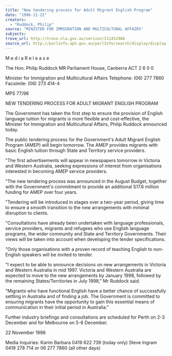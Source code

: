 ```yaml
---
title: "New tendering process for Adult Migrant English Program"
date: "1996-11-22"
creators:
  - "Ruddock, Philip"
source: "MINISTER FOR IMMIGRATION AND MULTICULTURAL AFFAIRS"
subjects:
trove_url: http://trove.nla.gov.au/version/211452988
source_url: http://parlinfo.aph.gov.au/parlInfo/search/display/display.w3p;query=Id%3A%22media/pressrel/6U630%22
---
```


 M e d i a  R e l e a s e

 The Hon. Philip Ruddock MR Parliament House, Canberra ACT 2 6 0 0

 Minister for Immigration and Multicultural Affairs Telephone: (06) 277 7860 Facsimile: (06) 273 414-4

 MPS 77/96

 NEW TENDERING PROCESS FOR ADULT MIGRANT ENGLISH PROGRAM

 The Government has taken the first step to ensure the provision of English language  tuition for migrants is more flexible and cost-effective, the Minister for Immigration and  Multicultural Affairs, Philip Ruddock announced today.

 The public tendering process for the Government's Adult Migrant English Program (AMEP)  will begin tomorrow. The AMEP provides migrants with basic English tuition through State  and Territory service providers.

 "The first advertisements will appear in newspapers tomorrow in Victoria and Western  Australia, seeking expressions of interest from organisations interested in becoming AMEP  service providers.

 "The new tendering process was announced in the August Budget, together with the  Government's commitment to provide an additional S17.6 million funding for AMEP over  four years.

 "Tendering will be introduced in stages over a two-year period, giving time to ensure a  smooth transition to the new arrangements with minimal disruption to clients.

 "Consultations have already been undertaken with language professionals, service  providers, migrants and refugees who use English language programs, the wider community  and State and Territory Governments. Their views will be taken into account when  developing the tender specifications.

 "Only those organisations with a proven record of teaching English to non-English speakers  will be invited to tender.

 "I expect to be able to announce decisions on new arrangements in Victoria and Western  Australia in mid 1997. Victoria and Western Australia are expected to move to the new  arrangements by January 1998, followed by the remaining States/Territories in July 1998,"  Mr Ruddock said.

 "Migrants who have functional English have a better chance of successfully settling in  Australia and of finding a job. The Government is committed to ensuring migrants have the  opportunity to gain this essential means of communication in their initial period in Australia."

 Further industry briefings and consultations are scheduled for Perth on 2-3 December and  for Melbourne on 5-6 December.

 22 November 1996

 Media Inquiries: Karim Barbara 0419 622 739 (today only) Steve Ingram 0419 278 714 or 06 277 7860 (all other days)

